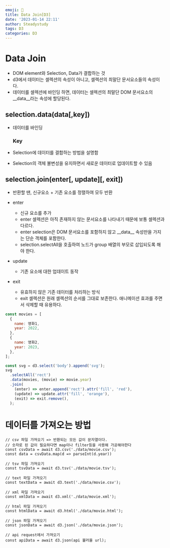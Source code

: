 ```yaml
---
emoji: 📓
title: Data Join[D3]
date: '2023-01-14 22:11'
author: Steadystudy
tags: D3
categories: D3
---
```


# Data Join

- DOM element와 Selection, Data가 결합하는 것
- d3에서 데이터는 셀렉션의 속성이 아니고, 셀렉션의 최말단 문서요소들의 속성이다.
- 데이터를 셀렉션에 바인딩 하면, 데이터는 셀렉션의 최말단 DOM 문서요소의 \_\_data\_\_라는 속성에 할당된다.

## selection.data(data[,key])

- 데이터를 바인딩

  ### Key

- Selection에 데이터를 결합하는 방법을 설명함
- Selection의 객체 불변성을 유지하면서 새로운 데이터로 업데이트할 수 있음

## selection.join(enter[, update][, exit])

- 반환할 땐, 신규요소 + 기존 요소를 정렬하여 모두 반환

- enter

  - 신규 요소를 추가
  - enter 셀렉션은 아직 존재하지 않는 문서요소를 나타내기 때문에 보통 셀렉션과 다르다.
  - enter selection은 DOM 문서요소를 포함하지 않고 \_\_data\_\_ 속성만을 가지는 단순 객체를 포함한다.
  - selection.selectAll을 호출하여 노드가 group 배열의 부모로 삽입되도록 해야 한다.

- update

  - 기존 요소에 대한 업데이트 동작

- exit
  - 유효하지 않은 기존 데이터를 처리하는 방식
  - exit 셀렉션은 원래 셀렉션의 순서를 그대로 보존한다. 애니메이션 효과를 주면서 삭제할 때 유용하다.

```js
const movies = [
  {
    name: 영화1,
    year: 2022,
  },
  {
    name: 영화2,
    year: 2023,
  },
];

const svg = d3.select('body').append('svg');
svg
  .selectAll('rect')
  .data(movies, (movie) => movie.year)
  .join(
    (enter) => enter.append('rect').attr('fill', 'red'),
    (update) => update.attr('fill', 'orange'),
    (exit) => exit.remove(),
  );
```

# 데이터를 가져오는 방법

```
// csv 파일 가져오기 => 반환되는 모든 값이 문자열이다.
// 숫자로 된 값이 필요하다면 map이나 filter등을 사용해 가공해야한다
const csvData = await d3.csv('./data/movie.csv');
const data = csvData.map(d => parseInt(d.year))

// tsv 파일 가져오기
const tsvData = await d3.tsv('./data/movie.tsv');

// text 파일 가져오기
const textData = await d3.text('./data/movie.csv');

// xml 파일 가져오기
const xmlData = await d3.xml('./data/movie.xml');

// html 파일 가져오기
const htmlData = await d3.html('./data/movie.html');

// json 파일 가져오기
const jsonData = await d3.json('./data/movie.json');

// api request에서 가져오기
const apiData = await d3.json(api 불러올 url);
```
